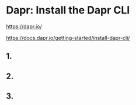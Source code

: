 # Dapr: Install the Dapr CLI

https://dapr.io/

https://docs.dapr.io/getting-started/install-dapr-cli/

## 1. 



## 2. 



## 3. 
